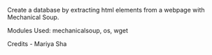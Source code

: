 Create a database by extracting html elements from a webpage with Mechanical Soup.

Modules Used: mechanicalsoup, os, wget

Credits - Mariya Sha

